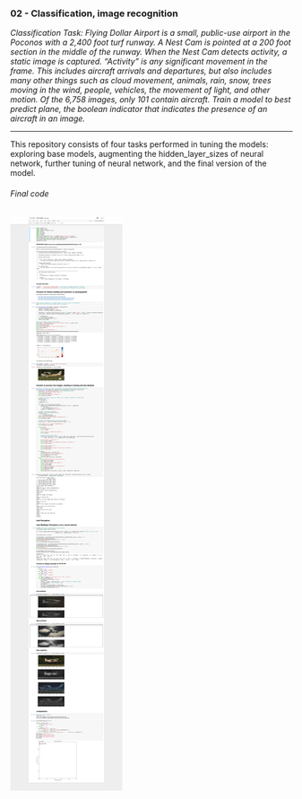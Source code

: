 ### 02 - Classification, image recognition

*Classification Task: Flying Dollar Airport is a small, public-use airport in the Poconos with a 2,400 foot turf runway. A Nest Cam is pointed at a 200 foot section in the middle of the runway. When the Nest Cam detects activity, a static image is captured. “Activity” is any significant movement in the frame. This includes aircraft arrivals and departures, but also includes many other things such as cloud movement, animals, rain, snow, trees moving in the wind, people, vehicles, the movement of light, and other motion. Of the 6,758 images, only 101 contain aircraft. Train a model to best predict plane, the boolean indicator that indicates the presence of an aircraft in an image.*

<hr/>

This repository consists of four tasks performed in tuning the models: exploring base models, augmenting the hidden\_layer\_sizes of neural network, further tuning of neural network, and the final version of the model.


###### Final code
![](final.png)